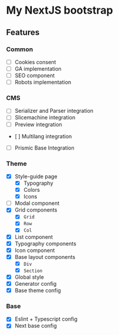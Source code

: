 # My NextJS bootstrap

## Features
### Common
- [ ] Cookies consent
- [ ] GA implementation
- [ ] SEO component
- [ ] Robots implementation

### CMS
- [ ] Serializer and Parser integration
- [ ] Slicemachine integration
- [ ] Preview integration
- [ ] Multilang integration
- [ ] Prismic Base Integration

### Theme
- [x] Style-guide page
  - [x] Typography
  - [x] Colors
  - [x] Icons
- [ ] Modal component
- [x] Grid components
  - [x] `Grid`
  - [x] `Row`
  - [x] `Col`
- [x] List component
- [x] Typography components
- [x] Icon component
- [x] Base layout components
  - [x] `Div`
  - [x] `Section`
- [x] Global style
- [x] Generator config
- [x] Base theme config

### Base
- [x] Eslint + Typescript config
- [x] Next base config
